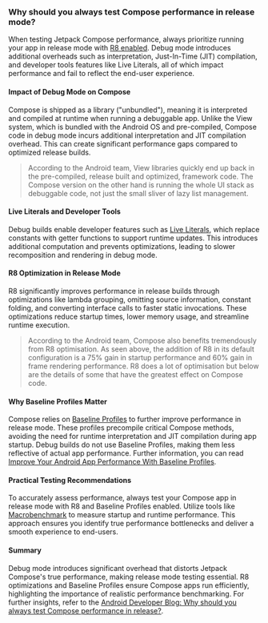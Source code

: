 ### Why should you always test Compose performance in release mode?

When testing Jetpack Compose performance, always prioritize running your app in release mode with [R8 enabled](https://developer.android.com/build/shrink-code#enable). Debug mode introduces additional overheads such as interpretation, Just-In-Time (JIT) compilation, and developer tools features like Live Literals, all of which impact performance and fail to reflect the end-user experience.

#### Impact of Debug Mode on Compose
Compose is shipped as a library ("unbundled"), meaning it is interpreted and compiled at runtime when running a debuggable app. Unlike the View system, which is bundled with the Android OS and pre-compiled, Compose code in debug mode incurs additional interpretation and JIT compilation overhead. This can create significant performance gaps compared to optimized release builds.

> According to the Android team, View libraries quickly end up back in the pre-compiled, release built and optimized, framework code. The Compose version on the other hand is running the whole UI stack as debuggable code, not just the small sliver of lazy list management.

#### Live Literals and Developer Tools
Debug builds enable developer features such as [Live Literals](https://developer.android.com/develop/ui/compose/tooling#live-edit-literals), which replace constants with getter functions to support runtime updates. This introduces additional computation and prevents optimizations, leading to slower recomposition and rendering in debug mode.

#### R8 Optimization in Release Mode
R8 significantly improves performance in release builds through optimizations like lambda grouping, omitting source information, constant folding, and converting interface calls to faster static invocations. These optimizations reduce startup times, lower memory usage, and streamline runtime execution.

> According to the Android team, Compose also benefits tremendously from R8 optimisation. As seen above, the addition of R8 in its default configuration is a 75% gain in startup performance and 60% gain in frame rendering performance. R8 does a lot of optimisation but below are the details of some that have the greatest effect on Compose code.

#### Why Baseline Profiles Matter
Compose relies on [Baseline Profiles](https://developer.android.com/topic/performance/baselineprofiles/overview) to further improve performance in release mode. These profiles precompile critical Compose methods, avoiding the need for runtime interpretation and JIT compilation during app startup. Debug builds do not use Baseline Profiles, making them less reflective of actual app performance. Further information, you can read [Improve Your Android App Performance With Baseline Profiles](https://medium.com/proandroiddev/improve-your-android-app-performance-with-baseline-profiles-297f388082e6).

#### Practical Testing Recommendations
To accurately assess performance, always test your Compose app in release mode with R8 and Baseline Profiles enabled. Utilize tools like [Macrobenchmark](https://developer.android.com/topic/performance/benchmarking/macrobenchmark-overview) to measure startup and runtime performance. This approach ensures you identify true performance bottlenecks and deliver a smooth experience to end-users.

#### Summary
Debug mode introduces significant overhead that distorts Jetpack Compose's true performance, making release mode testing essential. R8 optimizations and Baseline Profiles ensure Compose apps run efficiently, highlighting the importance of realistic performance benchmarking. For further insights, refer to the [Android Developer Blog: Why should you always test Compose performance in release?](https://medium.com/androiddevelopers/why-should-you-always-test-compose-performance-in-release-4168dd0f2c71).